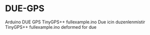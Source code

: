 # DUE-GPS
Arduino DUE GPS
TinyGPS++ fullexample.ino Due icin duzenlenmistir
TinyGPS++ fullexample.ino deformed for due

